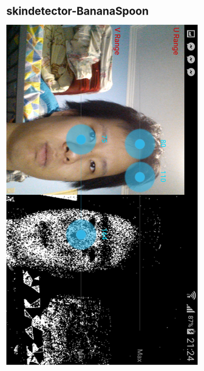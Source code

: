 # skindetector-BananaSpoon


![alt tag](https://github.com/DeLaSalleUniversity-Manila/skindetector-BananaSpoon/blob/master/device-2015-12-08-212420.png)
